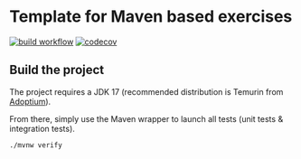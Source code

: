 # Template for Maven based exercises

[![build workflow](https://github.com/LyGolv/uml_grapher/actions/workflows/build.yml/badge.svg)](https://github.com/LyGolv/uml_gropher/actions)
[![codecov](https://codecov.io/gh/LyGolv/uml_grapher/branch/main/graph/badge.svg?token=VLO57U8WPC)](https://codecov.io/gh/LyGolv/uml_grapher)

## Build the project

The project requires a JDK 17 (recommended distribution is Temurin from [Adoptium](https://adoptium.net/)).

From there, simply use the Maven wrapper to launch all tests (unit tests & integration tests).

`./mvnw verify`
